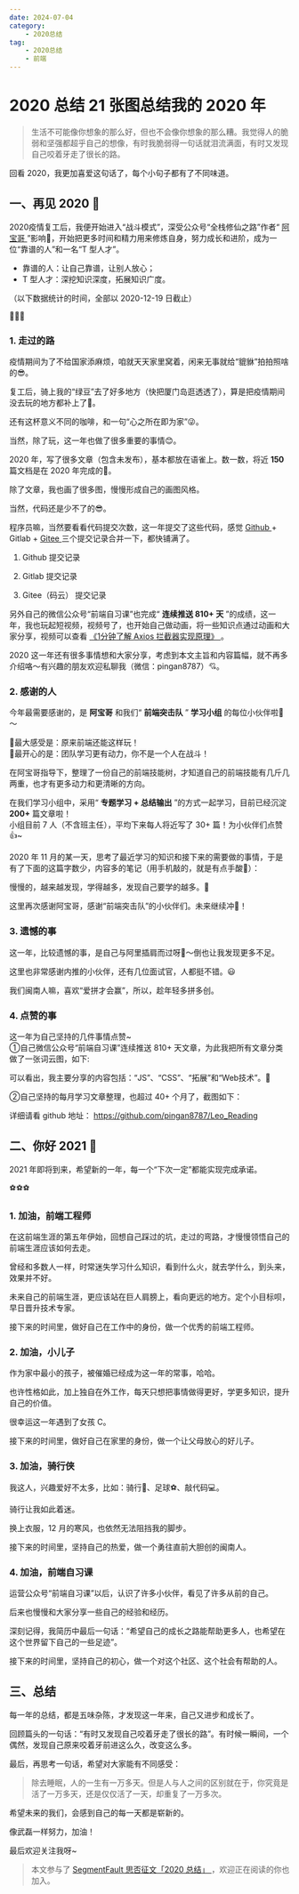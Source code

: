 ```yaml
---
date: 2024-07-04
category:
    - 2020总结
tag:
    - 2020总结
    - 前端
---
```

 # 2020 总结  21 张图总结我的 2020 年
>
> 生活不可能像你想象的那么好，但也不会像你想象的那么糟。我觉得人的脆弱和坚强都超乎自己的想像，有时我脆弱得一句话就泪流满面，有时又发现自己咬着牙走了很长的路。

回看 2020，我更加喜爱这句话了，每个小句子都有了不同味道。

##  一、再见 2020 👋

2020疫情复工后，我便开始进入“战斗模式”，深受公众号“全栈修仙之路”作者“ [ 阿宝哥 ]()
”影响🌟，开始把更多时间和精力用来修炼自身，努力成长和进阶，成为一位“靠谱的人”和一名“T 型人才”。

  * 靠谱的人：让自己靠谱，让别人放心； 
  * T 型人才：深挖知识深度，拓展知识广度。 

（以下数据统计的时间，全部以 2020-12-19 日截止）

🤗🤗🤗

###  1\. 走过的路

疫情期间为了不给国家添麻烦，咱就天天家里窝着，闲来无事就给“貔貅”拍拍照啥的😎。

复工后，骑上我的“绿豆”去了好多地方（快把厦门岛逛透透了），算是把疫情期间没去玩的地方都补上了🤠。

还有这杯意义不同的咖啡，和一句“心之所在即为家”😜。

当然，除了玩，这一年也做了很多重要的事情😊。

2020 年，写了很多文章（包含未发布），基本都放在语雀上。数一数，将近 **150** 篇文档是在 2020 年完成的🤔。

除了文章，我也画了很多图，慢慢形成自己的画图风格。

当然，代码还是少不了的😎。

程序员嘛，当然要看看代码提交次数，这一年提交了这些代码，感觉 [ Github ]() \+ Gitlab + [ Gitee ]()
三个提交记录合并一下，都快铺满了。

  1. Github 提交记录 

  1. Gitlab 提交记录 

  1. Gitee（码云） 提交记录 

另外自己的微信公众号“前端自习课”也完成“ **连续推送 810+ 天**
”的成绩，这一年，我也玩起短视频，视频号了，也开始自己做动画，将一些知识点通过动画和大家分享，视频可以查看 [ 《1分钟了解 Axios 拦截器实现原理》
]() 。

2020 这一年还有很多事情想和大家分享，考虑到本文主旨和内容篇幅，就不再多介绍咯～有兴趣的朋友欢迎私聊我（微信：pingan8787）💘。

###  2\. 感谢的人

今年最需要感谢的，是 **阿宝哥** 和我们“ **前端突击队** ” **学习小组** 的每位小伙伴啦💐～

🌰最大感受是：原来前端还能这样玩！  
🌰最开心的是：团队学习更有动力，你不是一个人在战斗！

在阿宝哥指导下，整理了一份自己的前端技能树，才知道自己的前端技能有几斤几两重，也才有更多动力和更清晰的方向。

在我们学习小组中，采用“ **专题学习 + 总结输出** ”的方式一起学习，目前已经沉淀 **200+** 篇文章啦！  
小组目前 7 人（不含班主任），平均下来每人将近写了 30+ 篇！为小伙伴们点赞👍~

2020 年 11 月的某一天，思考了最近学习的知识和接下来的需要做的事情，于是有了下面的这篇字数少，内容多的笔记（用手机敲的，就是有点手酸🙁）：

慢慢的，越来越发现，学得越多，发现自己要学的越多。🤣

这里再次感谢阿宝哥，感谢“前端突击队”的小伙伴们。未来继续冲🦆！

###  3\. 遗憾的事

这一年，比较遗憾的事，是自己与阿里插肩而过呀🥺～倒也让我发现更多不足。

这里也非常感谢内推的小伙伴，还有几位面试官，人都挺不错。😃

我们闽南人嘛，喜欢“爱拼才会赢”，所以，趁年轻多拼多创。

###  4\. 点赞的事

这一年为自己坚持的几件事情点赞~  
①自己微信公众号“前端自习课”连续推送 810+ 天文章，为此我把所有文章分类做了一张词云图，如下:

可以看出，我主要分享的内容包括：“JS”、“CSS”、“拓展”和“Web技术”。🔔

②自己坚持的每月学习文章整理，也超过 40+ 个月了，截图如下：

详细请看 github 地址： [ https://github.com/pingan8787/Leo_Reading ]()

##  二、你好 2021 👏

2021 年即将到来，希望新的一年，每一个“下次一定”都能实现完成承诺。

⚽️⚽️⚽️

###  1\. 加油，前端工程师

在这前端生涯的第五年伊始，回想自己踩过的坑，走过的弯路，才慢慢领悟自己的前端生涯应该如何去走。

曾经和多数人一样，时常迷失学习什么知识，看到什么火，就去学什么，到头来，效果并不好。

未来自己的前端生涯，更应该站在巨人肩膀上，看向更远的地方。定个小目标呗，早日晋升技术专家。

接下来的时间里，做好自己在工作中的身份，做一个优秀的前端工程师。

###  2\. 加油，小儿子

作为家中最小的孩子，被催婚已经成为这一年的常事，哈哈。

也许性格如此，加上独自在外工作，每天只想把事情做得更好，学更多知识，提升自己的价值。

很幸运这一年遇到了女孩 C。

接下来的时间里，做好自己在家里的身份，做一个让父母放心的好儿子。

###  3\. 加油，骑行侠

我这人，兴趣爱好不太多，比如：骑行🚴、足球⚽️、敲代码💻。

骑行让我如此着迷。

换上衣服，12 月的寒风，也依然无法阻挡我的脚步。

接下来的时间里，坚持自己的热爱，做一个勇往直前大胆创的闽南人。

###  4\. 加油，前端自习课

运营公众号“前端自习课”以后，认识了许多小伙伴，看见了许多从前的自己。

后来也慢慢和大家分享一些自己的经验和经历。

深刻记得，我简历中最后一句话：“希望自己的成⻓之路能帮助更多人，也希望在这个世界留下自己的一些足迹”。

接下来的时间里，坚持自己的初心，做一个对这个社区、这个社会有帮助的人。  

##  三、总结

每一年的总结，都是五味杂陈，才发现这一年来，自己又进步和成长了。

回顾篇头的一句话：“有时又发现自己咬着牙走了很长的路”。有时候一瞬间，一个偶然，发现自己原来咬着牙前进这么久，改变这么多。

最后，再思考一句话，希望对大家能有不同感受：

> 除去睡眠，人的一生有一万多天。但是人与人之间的区别就在于，你究竟是活了一万多天，还是仅仅活了一天，却重复了一万多次。

希望未来的我们，会感到自己的每一天都是崭新的。  
  
像武磊一样努力，加油！

最后欢迎关注我呀~

> 本文参与了 [ SegmentFault 思否征文「2020 总结」 ]() ，欢迎正在阅读的你也加入。

